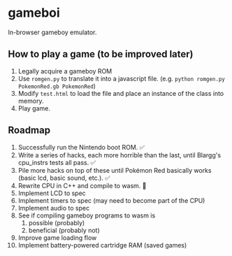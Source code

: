 # gameboi

In-browser gameboy emulator.

## How to play a game (to be improved later)

1. Legally acquire a gameboy ROM
2. Use `romgen.py` to translate it into a javascript file. (e.g. `python romgen.py PokemonRed.gb PokemonRed`)
3. Modify `test.html` to load the file and place an instance of the class into memory.
4. Play game.

## Roadmap

1. Successfully run the Nintendo boot ROM. ✅
2. Write a series of hacks, each more horrible than the last, until Blargg's cpu_instrs tests all pass. ✅
3. Pile more hacks on top of these until Pokémon Red basically works (basic lcd, basic sound, etc.). ✅
4. Rewrite CPU in C++ and compile to wasm. 🚧
5. Implement LCD to spec
6. Implement timers to spec (may need to become part of the CPU)
7. Implement audio to spec
8. See if compiling gameboy programs to wasm is
    1. possible (probably)
    2. beneficial (probably not)
9. Improve game loading flow
10. Implement battery-powered cartridge RAM (saved games)
